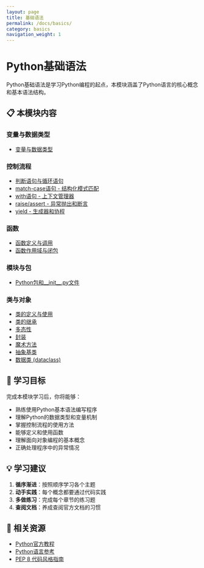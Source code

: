 ```yaml
---
layout: page
title: 基础语法
permalink: /docs/basics/
category: basics
navigation_weight: 1
---
```


# Python基础语法

Python基础语法是学习Python编程的起点，本模块涵盖了Python语言的核心概念和基本语法结构。

## 📋 本模块内容

### 变量与数据类型
- [变量与数据类型](variables/)

### 控制流程
- [判断语句与循环语句](control-flow/)
- [match-case语句 - 结构化模式匹配](match-case/)
- [with语句 - 上下文管理器](with/)
- [raise/assert - 异常抛出和断言](raise-assert/)
- [yield - 生成器和协程](yield/)

### 函数
- [函数定义与调用](functions/)
- [函数作用域与闭包](function-scope/)

### 模块与包
- [Python包和__init__.py文件](packages/)


### 类与对象

- [类的定义与使用](class-definition/)
- [类的继承](class-inheritance/)
- [多态性](polymorphism/)
- [封装](encapsulation/)
- [魔术方法](magic-methods/)
- [抽象基类](abstract-classes/)
- [数据类 (dataclass)](dataclasses/)




## 🎯 学习目标

完成本模块学习后，你将能够：

- 熟练使用Python基本语法编写程序
- 理解Python的数据类型和变量机制
- 掌握控制流程的使用方法
- 能够定义和使用函数
- 理解面向对象编程的基本概念
- 正确处理程序中的异常情况

## 💡 学习建议

1. **循序渐进**：按照顺序学习各个主题
2. **动手实践**：每个概念都要通过代码实践
3. **多做练习**：完成每个章节的练习题
4. **查阅文档**：养成查阅官方文档的习惯

## 🔗 相关资源

- [Python官方教程](https://docs.python.org/3/tutorial/)
- [Python语言参考](https://docs.python.org/3/reference/)
- [PEP 8 代码风格指南](https://www.python.org/dev/peps/pep-0008/)